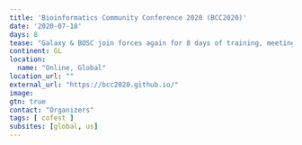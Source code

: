 ```yaml
---
title: 'Bioinformatics Community Conference 2020 (BCC2020)'
date: '2020-07-18'
days: 8
tease: "Galaxy & BOSC join forces again for 8 days of training, meeting, networking and collaborative work"
continent: GL
location:
  name: "Online, Global"
location_url: ""
external_url: "https://bcc2020.github.io/"
image: 
gtn: true
contact: "Organizers"
tags: [ cofest ]
subsites: [global, us]
---
```


